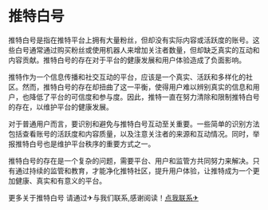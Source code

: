 # 推特白号

推特白号是指在推特平台上拥有大量粉丝，但却没有实际内容或活跃度的账号。这些白号通常通过购买粉丝或使用机器人来增加关注者数量，但却缺乏真实的互动和内容贡献。推特白号的存在对于平台的健康发展和用户体验造成了负面影响。

推特作为一个信息传播和社交互动的平台，应该是一个真实、活跃和多样化的社区。然而，推特白号的存在却扭曲了这一平衡，使得用户难以辨别真实的信息和用户，也降低了平台的可信度和参与度。因此，推特一直在努力清除和限制推特白号的存在，以维护平台的健康发展。

对于普通用户而言，要识别和避免与推特白号互动至关重要。一些简单的识别方法包括查看账号的活跃度和内容质量，以及注意关注者的来源和互动情况。同时，举报推特白号也是维护平台秩序的重要方式之一。

推特白号的存在是一个复杂的问题，需要平台、用户和监管方共同努力来解决。只有通过持续的监管和教育，才能净化推特社区，提升用户体验，让推特成为一个更加健康、真实和有意义的平台。

更多关于推特白号 请通过✈与我们联系,感谢阅读！[点我联系✈](https://www.k02.cc)
